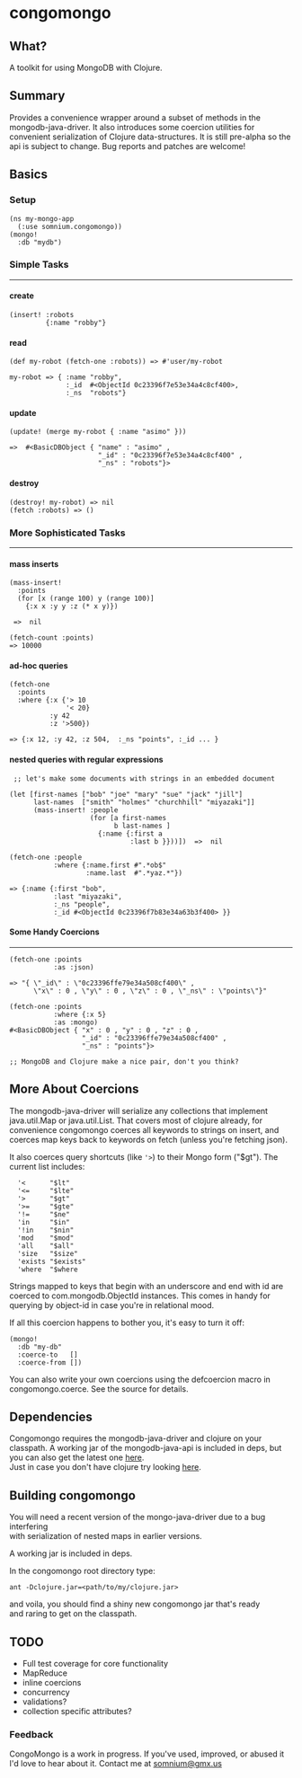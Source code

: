 congomongo
===========

What?
------
A toolkit for using MongoDB with Clojure.

Summary
---------
Provides a convenience wrapper around a subset of methods in the
mongodb-java-driver. It also introduces some coercion utilities 
for convenient serialization of Clojure data-structures. It is 
still pre-alpha so the api is subject to change. Bug reports and
patches are welcome!

Basics
--------

### Setup

    (ns my-mongo-app  
      (:use somnium.congomongo))  
    (mongo!  
      :db "mydb") 

### Simple Tasks
------------------

#### create

    (insert! :robots    
             {:name "robby"}

#### read

    (def my-robot (fetch-one :robots)) => #'user/my-robot

    my-robot => { :name "robby", 
                  :_id  #<ObjectId 0c23396f7e53e34a4c8cf400>, 
                  :_ns  "robots"}

#### update

    (update! (merge my-robot { :name "asimo" }))

    =>  #<BasicDBObject { "name" : "asimo" , 
                          "_id" : "0c23396f7e53e34a4c8cf400" , 
                          "_ns" : "robots"}>

#### destroy

    (destroy! my-robot) => nil
    (fetch :robots) => ()

### More Sophisticated Tasks
----------------------------

#### mass inserts

    (mass-insert!  
      :points
      (for [x (range 100) y (range 100)] 
        {:x x :y y :z (* x y)}) 

     =>  nil

    (fetch-count :points)
    => 10000

#### ad-hoc queries

    (fetch-one
      :points
      :where {:x {'> 10  
                  '< 20}
              :y 42
              :z '>500})

    => {:x 12, :y 42, :z 504,  :_ns "points", :_id ... }

#### nested queries with regular expressions

     ;; let's make some documents with strings in an embedded document

    (let [first-names ["bob" "joe" "mary" "sue" "jack" "jill"]
          last-names  ["smith" "holmes" "churchhill" "miyazaki"]]
          (mass-insert! :people
                        (for [a first-names
                              b last-names ]
                          {:name {:first a 
                                  :last b }}))])  =>  nil
 
    (fetch-one :people 
               :where {:name.first #".*ob$"
                       :name.last  #".*yaz.*"})

    => {:name {:first "bob", 
               :last "miyazaki", 
               :_ns "people", 
               :_id #<ObjectId 0c23396f7b83e34a63b3f400> }}

#### Some Handy Coercions
------------------------------------------------------------------------

    (fetch-one :points 
               :as :json)

    => "{ \"_id\" : \"0c23396ffe79e34a508cf400\" , 
          \"x\" : 0 , \"y\" : 0 , \"z\" : 0 , \"_ns\" : \"points\"}"

    (fetch-one :points 
               :where {:x 5}
               :as :mongo)
    #<BasicDBObject { "x" : 0 , "y" : 0 , "z" : 0 , 
                      "_id" : "0c23396ffe79e34a508cf400" , 
                      "_ns" : "points"}>

    ;; MongoDB and Clojure make a nice pair, don't you think?

More About Coercions
--------------------

  The mongodb-java-driver will serialize any collections that
implement java.util.Map or java.util.List. That covers most
of clojure already, for convenience congomongo coerces all keywords
to strings on insert, and coerces map keys back to keywords
on fetch (unless you're fetching json).

  It also coerces query shortcuts (like `'>`) to their Mongo form
("$gt"). The current list includes:

      '<      "$lt"
      '<=     "$lte"
      '>      "$gt"
      '>=     "$gte"
      '!=     "$ne"
      'in     "$in"
      '!in    "$nin"
      'mod    "$mod"
      'all    "$all"
      'size   "$size"
      'exists "$exists"
      'where  "$where

  Strings mapped to keys that begin with an underscore and end with id
are coerced to com.mongodb.ObjectId instances. This comes in handy for
querying by object-id in case you're in relational mood.

  If all this coercion happens to bother you, it's easy to turn it off:

    (mongo!
      :db "my-db"
      :coerce-to   []
      :coerce-from [])

  You can also write your own coercions using the defcoercion macro in
congomongo.coerce. See the source for details.
   
Dependencies
------------

Congomongo requires the mongodb-java-driver and clojure on your classpath.
A working jar of the mongodb-java-api is included in deps, but you can
also get the latest one [here](http://www.github.com/mongodb/mongo-java-driver).   
Just in case you don't have clojure try looking [here](http://www.github.com/richhickey/clojure).

Building congomongo
-------

You will need a recent version of the mongo-java-driver due to a bug interfering  
with serialization of nested maps in earlier versions. 

A working jar is included in deps.

In the congomongo root directory type:

    ant -Dclojure.jar=<path/to/my/clojure.jar>

and voila, you should find a shiny new congomongo jar that's ready   
and raring to get on the classpath.

TODO
----

* Full test coverage for core functionality
* MapReduce
* inline coercions
* concurrency
* validations?
* collection specific attributes?

### Feedback

CongoMongo is a work in progress. If you've used, improved, 
or abused it I'd love to hear about it. Contact me at somnium@gmx.us
